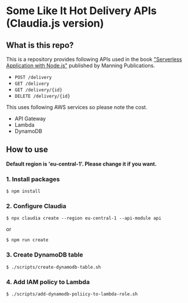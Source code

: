 # Some Like It Hot Delivery APIs (Claudia.js version)

## What is this repo?

This is a repository provides following APIs used in the book ["Serverless Application with Node.js"](https://www.manning.com/books/serverless-applications-with-node-js) published by Manning Publications.

- `POST /delivery`
- `GET /delivery`
- `GET /delivery/{id}`
- `DELETE /delivery/{id}`

This uses following AWS services so please note the cost.

- API Gateway
- Lambda
- DynamoDB

## How to use

**Default region is 'eu-central-1'. Please change it if you want.**

### 1. Install packages

```
$ npm install
```

### 2. Configure Claudia

```
$ npx claudia create --region eu-central-1 --api-module api
```

or

```
$ npm run create
```

### 3. Create DynamoDB table

```
$ ./scripts/create-dynamodb-table.sh
```

### 4. Add IAM policy to Lambda

```
$ ./scripts/add-dynamodb-poliicy-to-lambda-role.sh
```
